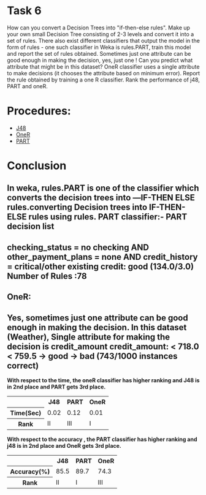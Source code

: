 # Task 6
How can you convert a Decision Trees into "if-then-else rules". Make up your own small Decision 
Tree consisting of 2-3 levels and convert it into a set of rules. There also exist different classifiers 
that output the model in the form of rules - one such classifier in Weka is rules.PART, train this model 
and report the set of rules obtained. Sometimes just one attribute can be good enough in making the 
decision, yes, just one ! Can you predict what attribute that might be in this dataset? OneR classifier 
uses a single attribute to make decisions (it chooses the attribute based on minimum error). Report the 
rule obtained by training a one R classifier. Rank the performance of j48, PART and oneR.
# Procedures:
- [J48]()
- [OneR]()
- [PART]()
# Conclusion
In weka, rules.PART is one of the classifier which converts the decision trees into ―IF-THEN ELSE rules.converting Decision trees into IF-THEN-ELSE rules using rules.
<b>PART classifier:-<b>
PART decision list 
--------------------
checking_status = no checking AND 
other_payment_plans = none AND 
credit_history = critical/other existing credit: good (134.0/3.0) 
Number of Rules :78
--------------------
OneR:
---------------------
Yes, sometimes just one attribute can be good enough in making the decision. In this dataset 
(Weather), Single attribute for making the decision is credit_amount 
credit_amount: 
< 718.0 
< 759.5 -> good -> bad 
(743/1000 instances correct) 
-----------------------
With respect to the time, the oneR classifier has higher ranking and J48 is in 2nd place and PART gets 3rd place.  
<table>
  <tr>
    <th></th>
    <th>J48</th>
    <th>PART</th>
    <th>OneR</th>
  </tr>
  <tr>
    <th>Time(Sec)</th>
    <td>0.02</td>
    <td>0.12</td>
    <td>0.01</td>
  </tr>
  <tr>
    <th>Rank</th>
    <td>II</td>
    <td>III</td>
    <td>I</td>
  </tr>
</table>
With respect to the accuracy , the PART classifier has higher ranking and j48 is in 2nd place and OneR gets 3rd place. 
<table>
  <tr>
    <th></th>
    <th>J48</th>
    <th>PART</th>
    <th>OneR</th>
  </tr>
  <tr>
    <th>Accuracy(%)</th>
    <td>85.5</td>
    <td>89.7</td>
    <td>74.3</td>
  </tr>
  <tr>
    <th>Rank</th>
    <td>II</td>
    <td>I</td>
    <td>III</td>
  </tr>
</table>
